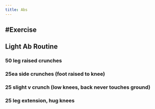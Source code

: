 ```yaml
---
title: Abs
---
```


## #Exercise

## Light Ab Routine
### 50 leg raised crunches

### 25ea side crunches (foot raised to knee)

### 25 slight v crunch (low knees, back never touches ground)

### 25 leg extension, hug knees
